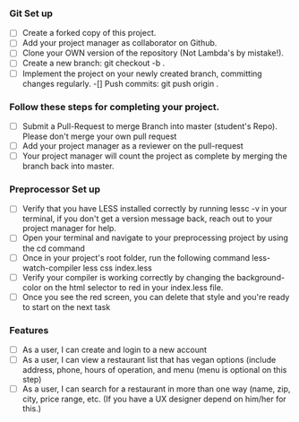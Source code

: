 ### Git Set up
- [ ] Create a forked copy of this project.
- [ ] Add your project manager as collaborator on Github.
- [ ] Clone your OWN version of the repository (Not Lambda's by mistake!).
- [ ] Create a new branch: git checkout -b <firstName-lastName>.
- [ ] Implement the project on your newly created <firstName-lastName> branch, committing changes regularly.
-[] Push commits: git push origin <firstName-lastName>.

### Follow these steps for completing your project.
- [ ] Submit a Pull-Request to merge Branch into master (student's Repo).  Please don't merge your own pull request
- [ ] Add your project manager as a reviewer on the pull-request
- [ ] Your project manager will count the project as complete by merging the branch back into master.

### Preprocessor Set up
- [ ] Verify that you have LESS installed correctly by running lessc -v in your terminal, if you don't get a version message back, reach out to your project manager for help.
- [ ] Open your terminal and navigate to your preprocessing project by using the cd command
- [ ] Once in your project's root folder, run the following command less-watch-compiler less css index.less
- [ ] Verify your compiler is working correctly by changing the background-color on the html selector to red in your index.less file.
- [ ] Once you see the red screen, you can delete that style and you're ready to start on the next task

### Features
- [ ] As a user, I can create and login to a new account
- [ ] As a user, I can view a restaurant list that has vegan options (include address, phone, hours of operation, and menu (menu is optional on this step)
- [ ] As a user, I can search for a restaurant in more than one way (name, zip, city, price range, etc. (If you have a UX designer depend on him/her for this.)

